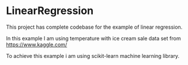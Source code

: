 # LinearRegression
This project has complete codebase for the example of linear regression.

In this example I am using temperature with ice cream sale data set from https://www.kaggle.com/

To achieve this example i am using scikit-learn machine learning library.